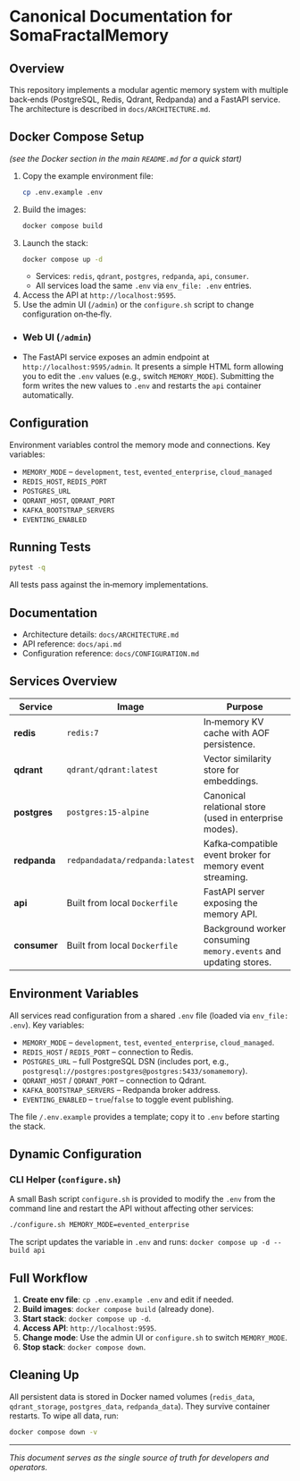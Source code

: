 # Canonical Documentation for SomaFractalMemory

## Overview
This repository implements a modular agentic memory system with multiple back‑ends (PostgreSQL, Redis, Qdrant, Redpanda) and a FastAPI service. The architecture is described in `docs/ARCHITECTURE.md`.

## Docker Compose Setup
*(see the Docker section in the main `README.md` for a quick start)*
1. Copy the example environment file:
   ```bash
   cp .env.example .env
   ```
2. Build the images:
   ```bash
   docker compose build
   ```
3. Launch the stack:
   ```bash
   docker compose up -d
   ```
   - Services: `redis`, `qdrant`, `postgres`, `redpanda`, `api`, `consumer`.
   - All services load the same `.env` via `env_file: .env` entries.
4. Access the API at `http://localhost:9595`.
5. Use the admin UI (`/admin`) or the `configure.sh` script to change configuration on‑the‑fly.
- ### Web UI (`/admin`)
- The FastAPI service exposes an admin endpoint at `http://localhost:9595/admin`. It presents a simple HTML form allowing you to edit the `.env` values (e.g., switch `MEMORY_MODE`). Submitting the form writes the new values to `.env` and restarts the `api` container automatically.

## Configuration
Environment variables control the memory mode and connections. Key variables:
- `MEMORY_MODE` – `development`, `test`, `evented_enterprise`, `cloud_managed`
- `REDIS_HOST`, `REDIS_PORT`
- `POSTGRES_URL`
- `QDRANT_HOST`, `QDRANT_PORT`
- `KAFKA_BOOTSTRAP_SERVERS`
- `EVENTING_ENABLED`

## Running Tests
```bash
pytest -q
```
All tests pass against the in‑memory implementations.

## Documentation
- Architecture details: `docs/ARCHITECTURE.md`
- API reference: `docs/api.md`
- Configuration reference: `docs/CONFIGURATION.md`

## Services Overview

| Service | Image | Purpose |
|---------|-------|---------|
| **redis** | `redis:7` | In‑memory KV cache with AOF persistence. |
| **qdrant** | `qdrant/qdrant:latest` | Vector similarity store for embeddings. |
| **postgres** | `postgres:15-alpine` | Canonical relational store (used in enterprise modes). |
| **redpanda** | `redpandadata/redpanda:latest` | Kafka‑compatible event broker for memory event streaming. |
| **api** | Built from local `Dockerfile` | FastAPI server exposing the memory API. |
| **consumer** | Built from local `Dockerfile` | Background worker consuming `memory.events` and updating stores. |

## Environment Variables

All services read configuration from a shared `.env` file (loaded via `env_file: .env`). Key variables:

- `MEMORY_MODE` – `development`, `test`, `evented_enterprise`, `cloud_managed`.
- `REDIS_HOST` / `REDIS_PORT` – connection to Redis.
- `POSTGRES_URL` – full PostgreSQL DSN (includes port, e.g., `postgresql://postgres:postgres@postgres:5433/somamemory`).
- `QDRANT_HOST` / `QDRANT_PORT` – connection to Qdrant.
- `KAFKA_BOOTSTRAP_SERVERS` – Redpanda broker address.
- `EVENTING_ENABLED` – `true`/`false` to toggle event publishing.

The file `/.env.example` provides a template; copy it to `.env` before starting the stack.

## Dynamic Configuration

### CLI Helper (`configure.sh`)
A small Bash script `configure.sh` is provided to modify the `.env` from the command line and restart the API without affecting other services:

```bash
./configure.sh MEMORY_MODE=evented_enterprise
```
The script updates the variable in `.env` and runs:
`docker compose up -d --build api`

## Full Workflow
1. **Create env file**: `cp .env.example .env` and edit if needed.
2. **Build images**: `docker compose build` (already done).
3. **Start stack**: `docker compose up -d`.
4. **Access API**: `http://localhost:9595`.
5. **Change mode**: Use the admin UI or `configure.sh` to switch `MEMORY_MODE`.
6. **Stop stack**: `docker compose down`.

## Cleaning Up
All persistent data is stored in Docker named volumes (`redis_data`, `qdrant_storage`, `postgres_data`, `redpanda_data`). They survive container restarts. To wipe all data, run:
```bash
docker compose down -v
```

---
*This document serves as the single source of truth for developers and operators.*
